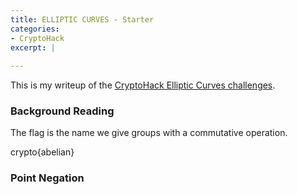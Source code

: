 ```yaml
---
title: ELLIPTIC CURVES - Starter
categories:
- CryptoHack
excerpt: |
  
---
```


This is my writeup of the [CryptoHack Elliptic Curves challenges](https://cryptohack.org/challenges/ecc/).

### Background Reading

The flag is the name we give groups with a commutative operation.

crypto{abelian}

### Point Negation

